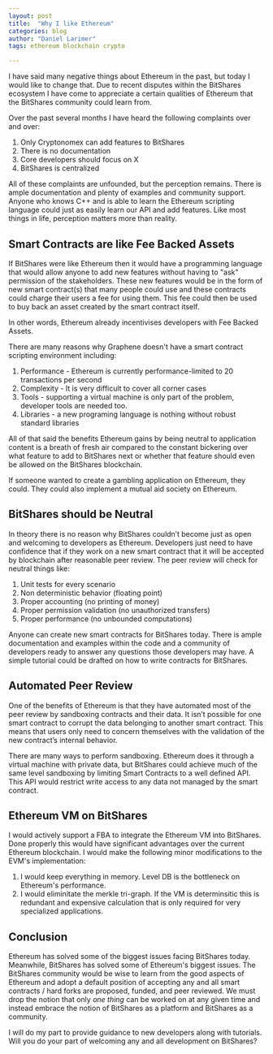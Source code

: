 ```yaml
---
layout: post
title:  "Why I like Ethereum"
categories: blog
author: "Daniel Larimer" 
tags: ethereum blockchain crypto

---
```


I have said many negative things about Ethereum in the past, but today I would like to change that. 
Due to recent disputes within the BitShares ecosystem I have come to appreciate a certain qualities of
Ethereum that the BitShares community could learn from.

<!--more-->

Over the past several months I have heard the following complaints over and over:

  1. Only Cryptonomex can add features to BitShares
  2. There is no documentation 
  3. Core developers should focus on X
  4. BitShares is centralized 

All of these complaints are unfounded, but the perception remains. There is ample documentation and plenty of 
examples and community support. Anyone who knows C++ and is able to learn the Ethereum scripting language could just
as easily learn our API and add features.  Like most things in life, perception matters more than reality.  

## Smart Contracts are like Fee Backed Assets 

If BitShares were like Ethereum then it would have a programming language that would allow anyone to
add new features without having to "ask" permission of the stakeholders.  These new features would be in the form of
new smart contract(s) that many people could use and these contracts could charge their users a fee
for using them. This fee could then be used to buy back an asset created by the smart contract itself.

In other words, Ethereum already incentivises developers with Fee Backed Assets.

There are many reasons why Graphene doesn't have a smart contract scripting environment including:

   1. Performance - Ethereum is currently performance-limited to 20 transactions per second
   2. Complexity - It is very difficult to cover all corner cases
   3. Tools - supporting a virtual machine is only part of the problem, developer tools are needed too.
   4. Libraries - a new programing language is nothing without robust standard libraries 

All of that said the benefits Ethereum gains by being neutral to application content is a breath of fresh
air compared to the constant bickering over what feature to add to BitShares next or whether that feature should
even be allowed on the BitShares blockchain. 

If someone wanted to create a gambling application on Ethereum, they could.  They could also implement a mutual aid society on Ethereum.

## BitShares should be Neutral  

In theory there is no reason why BitShares couldn’t become just as open and welcoming to developers as Ethereum.  Developers just need to have confidence that if they work on a new smart contract that it will be accepted by blockchain after reasonable peer review.  The peer review will check for neutral things like:

  1. Unit tests for every scenario 
  2. Non deterministic behavior (floating point)
  3. Proper accounting (no printing of money)
  4. Proper permission validation (no unauthorized transfers)
  5. Proper performance (no unbounded computations)

Anyone can create new smart contracts for BitShares today.  There is ample documentation and examples within the code and a community of developers ready to answer any questions those developers may have. A simple tutorial could be drafted on how to write contracts for BitShares. 

## Automated Peer Review 

One of the benefits of Ethereum is that they have automated most of the peer review by sandboxing contracts and their data. It isn’t possible for one smart contract to corrupt the data belonging to another smart contract. This means that users only need to concern themselves with the validation of the new contract’s internal behavior. 

There are many ways to perform sandboxing. Ethereum does it through a virtual machine with private data, but BitShares could achieve much of the same level sandboxing by limiting Smart Contracts to a well defined API.  This API would restrict write access to any data not managed by the smart contract.

## Ethereum VM on BitShares

I would actively support a FBA to integrate the Ethereum VM into BitShares. Done properly this would have 
significant advantages over the current Ethereum blockchain. I would make the following minor modifications to the
EVM's implementation:

  1. I would keep everything in memory.  Level DB is the bottleneck on Ethereum's performance.
  2. I would eliminitate the merkle tri-graph.  If the VM is determinsitic this is redundant and expensive calculation that is only required for very specialized applications. 

## Conclusion 

Ethereum has solved some of the biggest issues facing BitShares today.  Meanwhile, BitShares has solved some of Ethereum's biggest issues. 
The BitShares community would be wise to learn from the good aspects of Ethereum and adopt a default position of
accepting any and all smart contracts / hard forks are proposed, funded, and peer reviewed.  We must drop the notion that
only *one thing* can be worked on at any given time and instead embrace the notion of BitShares as a platform and BitShares as
a community.  

I will do my part to provide guidance to new developers along with tutorials. Will you do your part of welcoming any and all development on BitShares?


